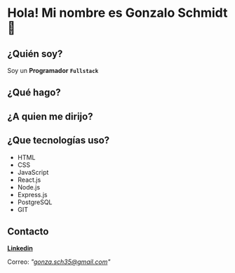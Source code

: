# **Hola!**  Mi nombre es Gonzalo Schmidt 👋

## **¿Quién soy?**

Soy un **Programador** **`Fullstack`** 

## **¿Qué hago?**



## **¿A quien me dirijo?**


## **¿Que tecnologías uso?**

- HTML
- CSS
- JavaScript
- React.js
- Node.js
- Express.js
- PostgreSQL
- GIT

## **Contacto**

[**Linkedin**]((https://www.linkedin.com/in/gonzalo-schmidt-240903250/))

Correo: _"gonza.sch35@gmail.com"_
<!--
**Gonzasch35/Gonzasch35** is a ✨ _special_ ✨ repository because its `README.md` (this file) appears on your GitHub profile.

Here are some ideas to get you started:

- 🔭 I’m currently working on ...
- 🌱 I’m currently learning ...
- 👯 I’m looking to collaborate on ...
- 🤔 I’m looking for help with ...
- 💬 Ask me about ...
- 📫 How to reach me: ...
- 😄 Pronouns: ...
- ⚡ Fun fact: ...
-->
